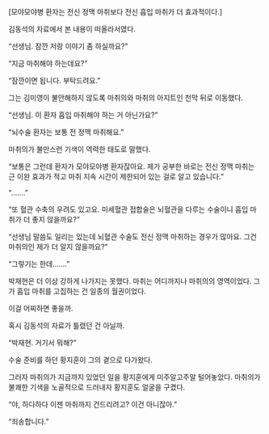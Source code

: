 [모야모야병 환자는 전신 정맥 마취보다 전신 흡입 마취가 더 효과적이다.]

김동석의 자료에서 본 내용이 떠올라서였다.

“선생님. 잠깐 저랑 이야기 좀 하실까요?”

“지금 마취해야 하는데요?”

“잠깐이면 됩니다. 부탁드려요.”

그는 김미영이 불안해하지 않도록 마취의와 마취의 아지트인 천막 뒤로 이동했다.

“선생님. 이 환자 흡입 마취해야 하는 거 아닌가요?”

“뇌수술 환자는 보통 전 정맥 마취해요.”

마취의가 불만스런 기색이 역력한 태도로 말했다.

“보통은 그런데 환자가 모야모야병 환자잖아요. 제가 공부한 바로는 전신 정맥 마취는 근 이완 효과가 적고 마취 지속 시간이 제한되어 있는 걸로 알고 있습니다.”

“…….”

“또 혈관 수축의 우려도 있고요. 미세혈관 접합술은 뇌혈관을 다루는 수술이니 흡입 마취가 더 좋지 않을까요?”

“선생님 말씀도 일리는 있는데 뇌혈관 수술도 전신 정맥 마취하는 경우가 많아요. 그건 마취의인 제가 더 알지 않을까요?”

“그렇기는 한데…….”

박재현은 더 이상 강하게 나가지는 못했다. 마취는 어디까지나 마취의의 영역이었다. 그가 흡입 마취를 고집하는 건 일종의 월권이었다.

이걸 어찌하면 좋을까.

혹시 김동석의 자료가 틀렸던 건 아닐까.

“박재현. 거기서 뭐해?”

수술 준비를 하던 황지훈이 그의 곁으로 다가왔다.

그러자 마취의가 지금까지 있었던 일을 황지훈에게 미주알고주알 털어놓았다. 마취의가 불쾌한 기색을 노골적으로 드러내자 황지훈도 얼굴을 구겼다.

“야, 하다하다 이젠 마취까지 건드리려고? 이건 아니잖아.”

“죄송합니다.”